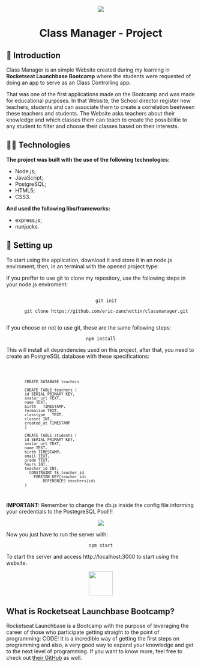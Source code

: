 <p align="center">
  <img width="auto" height="auto" src="https://i.imgur.com/M6OJOnW.png" />
</p>
<h1 align="center">Class Manager - Project</h1>
<h2>📜 Introduction</h2>
<p>Class Manager is an simple Website created during my learning in <b>Rocketseat Launchbase Bootcamp</b> where the students 
were requested of doing an app to serve as an Class Controlling app.</p>
<p>That was one of the first applications made on the Bootcamp and was made for educational purposes. In that Website, the School director register new teachers, students and
can associate them to create a correlation beetween these teachers and students. The Website asks teachers about their knowledge and which classes them can teach to create the
possibilitie to any student to filter and choose their classes based on their interests.</p>
<h2>👨‍💻 Technologies</h2>
<p><b>The project was built with the use of the following technologies:</b></p>
<ul>
  <li>Node.js;</li>
  <li>JavaScript;</li>
  <li>PostgreSQL;</li>
  <li>HTML5;</li>
  <li>CSS3.</li>
</ul>
<p><b>And used the following libs/frameworks:</b></p>
<ul>
  <li>express.js;</li>
  <li>nunjucks.</li>
</ul>
<h2>🚀 Setting up</h2>
<p>To start using the application, download it and store it in an node.js enviroment, then, in an terminal with the opened project type:</p>
<p>If you preffer to use git to clone my repository, use the following steps in your node.js enviroment:</p>
<div align="center">
  <code width="900px">
    git init
  </code>
  <code width="900px">
    git clone https://github.com/eric-zanchettin/classmanager.git
  </code>
</div>
<p>If you choose or not to use git, these are the same following steps:</p>
<div align="center">
  <code width="900px">npm install</code>
</div>
<p>This will install all dependencies used on this project, after that, you need to create an PostgreSQL database with these specifications:</p>
<code>
           
            CREATE DATABASE teachers
            
            CREATE TABLE teachers (
            id SERIAL PRIMARY KEY,
            avatar_url TEXT,
            name TEXT,
            birth	TIMESTAMP,
            formation TEXT,
            classtype	TEXT,
            classes INT,
           	created_at TIMESTAMP
            )
            
            CREATE TABLE students (
            id SERIAL PRIMARY KEY,
            avatar_url TEXT,
            name TEXT,
           	birth TIMESTAMP,
            email TEXT,
            grade TEXT,
            hours INT,
            teacher_id INT,
              CONSTRAINT fk_teacher_id
              	FOREIGN KEY(teacher_id)
              		REFERENCES teachers(id)
            )
</code>
<p><b>IMPORTANT:</b> Remember to change the db.js inside the config file informing your credentials to the PostegreSQL Pool!!!</p>
<p align="center">
  <img width="auto" height="auto" src="https://i.imgur.com/zQ1RdY7.png" />
</p>
<p>Now you just have to run the server with:</p>
<div align="center">
  <code width="900px">npm start</code>
</div>
<p>To start the server and access http://localhost:3000 to start using the website.</p>
<p align="center">
  <img width="64" height="auto" src="https://i.imgur.com/1BZZqy0.png" />
</p>
<h2>What is <b>Rocketseat Launchbase Bootcamp?</b></h2>
<p>Rocketseat Launchbase is a Bootcamp with the purpose of leveraging the career of those who participate getting straight to the point of programming: CODE!
It is a incredible way of getting the first steps on programming and also, a very good way to expand your knowledge and get to the next level of programming. If you want to know more, feel free to check out <a href="https://github.com/Rocketseat">their GitHub</a> as well.</p>
